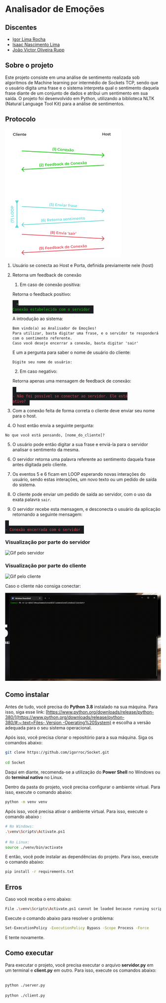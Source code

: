 # Analisador de Emoções

## Discentes

-   [Igor Lima Rocha](https://github.com/igorroc)
-   [Isaac Nascimento Lima](https://github.com/inlima)
-   [João Victor Oliveira Rupp](https://github.com/jvrupp)

## Sobre o projeto

Este projeto consiste em uma análise de sentimento realizada sob algoritmos de Machine learning por intermédio de Sockets TCP, sendo que o usuário digita uma frase e o sistema interpreta qual o sentimento daquela frase diante de um conjunto de dados e atribui um sentimento em sua saída. O projeto foi desenvolvido em Python, utilizando a biblioteca NLTK (Natural Language Tool Kit) para a análise de sentimentos.

## Protocolo

![Diagrama](./assets/diagrama.png)

1. Usuário se conecta ao Host e Porta, definida previamente nele (host)

2. Retorna um feedback de conexão

    1. Em caso de conexão positiva:

    Retorna o feedback positivo:

    <code style="color: #16C60C; background: #1a1d20; padding: 0.5em 1em">+ Conexão estabelecida com o servidor</code>

    A introdução ao sistema:

    ```
    Bem vindo(a) ao Analisador de Emoções!
    Para utilizar, basta digitar uma frase, e o servidor te responderá com o sentimento referente.
    Caso você deseje encerrar a conexão, basta digitar 'sair'
    ```

    E um a pergunta para saber o nome de usuário do cliente:

    ```
    Digite seu nome de usuário:
    ```

    2. Em caso negativo:

    Retorna apenas uma mensagem de feedback de conexão:

    <code style="color: #E74856; background: #1a1d20; padding: 0.5em 1em"> - Não foi possível se conectar ao servidor. Ele está ativo?</code>

3. Com a conexão feita de forma correta o cliente deve enviar seu nome para o host.

4. O host então envia a seguinte pergunta:

```
No que você está pensando, [nome_do_cliente]?
```

5. O usuário pode então digitar a sua frase e enviá-la para o servidor analisar o sentimento da mesma.

6. O servidor retorna uma palavra referente ao sentimento daquela frase antes digitada pelo cliente.

7. Os eventos 5 e 6 ficam em LOOP esperando novas interações do usuário, sendo estas interações, um novo texto ou um pedido de saída do sistema.

8. O cliente pode enviar um pedido de saída ao servidor, com o uso da exata palavra `sair`.

9. O servidor recebe esta mensagem, e desconecta o usuário da aplicação retornando a seguinte mensagem:

<code style="color: #E74856; background: #1a1d20; padding: 0.5em 1em"> - Conexão encerrada com o servidor</code>

### Visualização por parte do servidor

![Gif pelo servidor](./assets/server.gif)

### Visualização por parte do cliente

![Gif pelo cliente](./assets/client.gif)

Caso o cliente não consiga conectar:

![Gif off](./assets/server_off.gif)


## Como instalar

Antes de tudo, você precisa do **Python 3.8** instalado na sua máquina. Para isso, siga esse link: [https://www.python.org/downloads/release/python-380/](https://www.python.org/downloads/release/python-380/#:~:text=Files-,Version,-Operating%20System) e escolha a versão adequada para o seu sistema operacional.

Após isso, você precisa clonar o repositório para a sua máquina. Siga os comandos abaixo:

```bash
git clone https://github.com/igorroc/Socket.git

cd Socket
```

Daqui em diante, recomenda-se a utilização do **Power Shell** no Windows ou do **terminal nativo** no Linux.

Dentro da pasta do projeto, você precisa configurar o ambiente virtual. Para isso, execute o comando abaixo:

```bash
python -m venv venv
```

Após isso, você precisa ativar o ambiente virtual. Para isso, execute o comando abaixo :

```bash
# No Windows:
.\venv\Scripts\Activate.ps1

# No Linux:
source ./venv/bin/activate
```

E então, você pode instalar as dependências do projeto. Para isso, execute o comando abaixo:

```bash
pip install -r requirements.txt
```

## Erros

Caso você receba o erro abaixo:

```bash
File .\venv\Scripts\Activate.ps1 cannot be loaded because running scripts is disabled on this system. For more information, see about_Execution_Policies at https:/go.microsoft.com/fwlink/?LinkID=135170.
```

Execute o comando abaixo para resolver o problema:

```bash
Set-ExecutionPolicy -ExecutionPolicy Bypass -Scope Process -Force
```

E tente novamente.

## Como executar

Para executar o projeto, você precisa executar o arquivo **servidor.py** em um terminal e **client.py** em outro. Para isso, execute os comandos abaixo:

```bash

python ./server.py

python ./client.py

```

